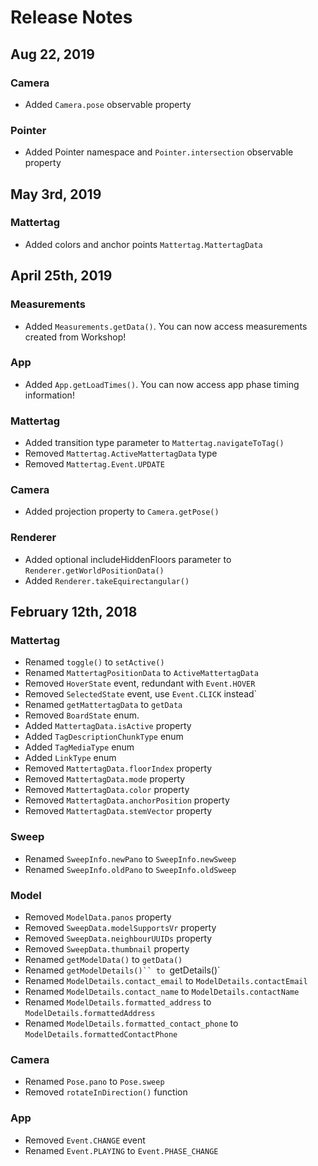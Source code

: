 # Release Notes


## Aug 22, 2019

### Camera

- Added `Camera.pose` observable property

### Pointer

- Added Pointer namespace and `Pointer.intersection` observable property



## May 3rd, 2019

### Mattertag

- Added colors and anchor points `Mattertag.MattertagData`

## April 25th, 2019

### Measurements

- Added `Measurements.getData()`. You can now access measurements created from Workshop!

### App

- Added `App.getLoadTimes()`. You can now access app phase timing information!

### Mattertag

- Added transition type parameter to `Mattertag.navigateToTag()`
- Removed `Mattertag.ActiveMattertagData` type
- Removed `Mattertag.Event.UPDATE`

### Camera

- Added projection property to `Camera.getPose()`

### Renderer

- Added optional includeHiddenFloors parameter to `Renderer.getWorldPositionData()`
- Added `Renderer.takeEquirectangular()`



## February 12th, 2018

### Mattertag

- Renamed `toggle()` to `setActive()`
- Renamed `MattertagPositionData` to `ActiveMattertagData`
- Removed `HoverState` event, redundant with `Event.HOVER`
- Removed `SelectedState` event, use `Event.CLICK` instead`
- Renamed `getMattertagData` to `getData`
- Removed `BoardState` enum.
- Added `MattertagData.isActive` property
- Added `TagDescriptionChunkType` enum
- Added `TagMediaType` enum
- Added `LinkType` enum
- Removed `MattertagData.floorIndex` property
- Removed `MattertagData.mode` property
- Removed `MattertagData.color` property
- Removed `MattertagData.anchorPosition` property
- Removed `MattertagData.stemVector` property

### Sweep

- Renamed `SweepInfo.newPano` to `SweepInfo.newSweep`
- Renamed `SweepInfo.oldPano` to `SweepInfo.oldSweep`

### Model

- Removed `ModelData.panos` property
- Removed `SweepData.modelSupportsVr` property
- Removed `SweepData.neighbourUUIDs` property
- Removed `SweepData.thumbnail` property
- Renamed `getModelData()` to `getData()`
- Renamed `getModelDetails()`` to `getDetails()`
- Renamed `ModelDetails.contact_email` to `ModelDetails.contactEmail`
- Renamed `ModelDetails.contact_name` to `ModelDetails.contactName`
- Renamed `ModelDetails.formatted_address` to `ModelDetails.formattedAddress`
- Renamed `ModelDetails.formatted_contact_phone` to `ModelDetails.formattedContactPhone`

### Camera

- Renamed `Pose.pano` to `Pose.sweep`
- Removed `rotateInDirection()` function

### App

- Removed `Event.CHANGE` event
- Renamed `Event.PLAYING` to `Event.PHASE_CHANGE`
